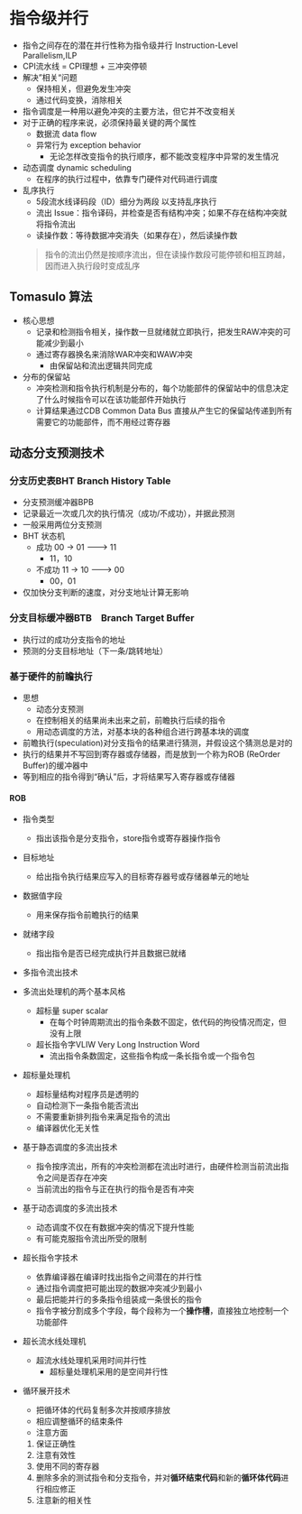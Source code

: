 # 指令级并行

* 指令之间存在的潜在并行性称为指令级并行 Instruction-Level Parallelism,ILP
* CPI流水线 = CPI理想 + 三冲突停顿
* 解决”相关“问题
  * 保持相关，但避免发生冲突
  * 通过代码变换，消除相关
* 指令调度是一种用以避免冲突的主要方法，但它并不改变相关
* 对于正确的程序来说，必须保持最关键的两个属性
  * 数据流 data flow
  * 异常行为 exception behavior
    * 无论怎样改变指令的执行顺序，都不能改变程序中异常的发生情况
* 动态调度 dynamic scheduling
  * 在程序的执行过程中，依靠专门硬件对代码进行调度
* 乱序执行
  * 5段流水线译码段（ID）细分为两段 以支持乱序执行
  * 流出 Issue：指令译码，并检查是否有结构冲突；如果不存在结构冲突就将指令流出
  * 读操作数：等待数据冲突消失（如果存在），然后读操作数
  > 指令的流出仍然是按顺序流出，但在读操作数段可能停顿和相互跨越，因而进入执行段时变成乱序

## Tomasulo 算法

* 核心思想
  * 记录和检测指令相关，操作数一旦就绪就立即执行，把发生RAW冲突的可能减少到最小
  * 通过寄存器换名来消除WAR冲突和WAW冲突
  	* 由保留站和流出逻辑共同完成
* 分布的保留站
  * 冲突检测和指令执行机制是分布的，每个功能部件的保留站中的信息决定了什么时候指令可以在该功能部件开始执行
  * 计算结果通过CDB Common Data Bus 直接从产生它的保留站传递到所有需要它的功能部件，而不用经过寄存器

## 动态分支预测技术

### 分支历史表BHT Branch History Table

* 分支预测缓冲器BPB
* 记录最近一次或几次的执行情况（成功/不成功），并据此预测
* 一般采用两位分支预测
* BHT 状态机
  * 成功 00 -> 01 ---> 11
    * 11，10
  * 不成功 11 -> 10 ---> 00
    * 00，01
* 仅加快分支判断的速度，对分支地址计算无影响

### 分支目标缓冲器BTB　Branch Target Buffer

* 执行过的成功分支指令的地址
* 预测的分支目标地址（下一条/跳转地址）

### 基于硬件的前瞻执行

* 思想
  * 动态分支预测
  * 在控制相关的结果尚未出来之前，前瞻执行后续的指令
  * 用动态调度的方法，对基本块的各种组合进行跨基本块的调度
* 前瞻执行(speculation)对分支指令的结果进行猜测，并假设这个猜测总是对的
* 执行的结果并不写回到寄存器或存储器，而是放到一个称为ROB (ReOrder Buffer)的缓冲器中
* 等到相应的指令得到“确认”后，才将结果写入寄存器或存储器

#### ROB

* 指令类型
  * 指出该指令是分支指令，store指令或寄存器操作指令
* 目标地址
  * 给出指令执行结果应写入的目标寄存器号或存储器单元的地址
* 数据值字段
  * 用来保存指令前瞻执行的结果
* 就绪字段
  * 指出指令是否已经完成执行并且数据已就绪

* 多指令流出技术
* 多流出处理机的两个基本风格
  * 超标量 super scalar
    * 在每个时钟周期流出的指令条数不固定，依代码的拘役情况而定，但没有上限
  * 超长指令字VLIW Very Long Instruction Word
    * 流出指令条数固定，这些指令构成一条长指令或一个指令包
* 超标量处理机
  * 超标量结构对程序员是透明的
  * 自动检测下一条指令能否流出
  * 不需要重新排列指令来满足指令的流出
  * 编译器优化无关性
* 基于静态调度的多流出技术
  * 指令按序流出，所有的冲突检测都在流出时进行，由硬件检测当前流出指令之间是否存在冲突
  * 当前流出的指令与正在执行的指令是否有冲突
* 基于动态调度的多流出技术
  * 动态调度不仅在有数据冲突的情况下提升性能
  * 有可能克服指令流出所受的限制
* 超长指令字技术
  * 依靠编译器在编译时找出指令之间潜在的并行性
  * 通过指令调度把可能出现的数据冲突减少到最小
  * 最后把能并行的多条指令组装成一条很长的指令
  * 指令字被分割成多个字段，每个段称为一个**操作槽**，直接独立地控制一个功能部件
* 超长流水线处理机
  * 超流水线处理机采用时间并行性
    * 超标量处理机采用的是空间并行性
* 循环展开技术
  * 把循环体的代码复制多次并按顺序排放
  * 相应调整循环的结束条件
  * 注意方面
  1. 保证正确性
  2. 注意有效性
  3. 使用不同的寄存器
  4. 删除多余的测试指令和分支指令，并对**循环结束代码**和新的**循环体代码**进行相应修正
  5. 注意新的相关性